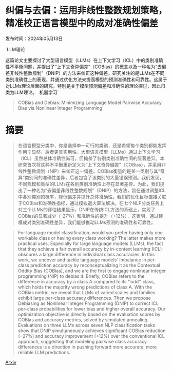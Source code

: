 # 纠偏与去偏：运用非线性整数规划策略，精准校正语言模型中的成对准确性偏差

发布时间：2024年05月13日

`LLM理论

这篇论文主要探讨了大型语言模型（LLMs）在上下文学习（ICL）中的类别准确性不平衡问题，并提出了“上下文奇异偏差”（COBias）的概念以及一种名为“去偏差非线性整数规划”（DNIP）的方法来纠正这种偏差。研究关注的是LLMs在不同类别准确性上的表现，并通过优化方法来提高模型的预测准确性和可靠性。这属于对LLMs理论层面的研究，特别是关于模型预测偏差和准确性的理论探讨，因此归类为LLM理论。` `机器学习`

> COBias and Debias: Minimizing Language Model Pairwise Accuracy Bias via Nonlinear Integer Programming

# 摘要

> 在语言模型分类中，你是选择单一可行的类别，还是希望每个类别都能发挥作用？显然，后者更具实用性。大型语言模型（LLMs）通过上下文学习（ICL）虽然总体准确性尚可，但掩盖了各别类别准确性间的显著差异。本研究首次将这种不平衡重新定义为“上下文奇异偏差”（COBias），并采用非线性整数规划（NIP）来纠正这一偏差。COBias衡量的是某一类别与其“奇异”类别间的准确性差异，后者包含了该类别的大量错误预测。我们发现，不同规模和类型的LLMs在各别类别准确性上存在显著差异。为此，我们提出了一种名为“去偏差非线性整数规划”（DNIP）的方法，旨在通过调整ICL中各别类别的概率，降低偏差并提升总体准确性。我们的优化目标直接关联于COBias和准确性指标，通过模拟退火算法解决。在七个NLP分类任务上对三个LLMs的评估结果显示，DNIP在传统ICL方法的基础上，实现了COBias的显著减少（-27%）和准确性的提升（+12%），这表明，通过建模成对类别准确性差异，我们能够推动LLMs预测的准确性和可靠性。

> For language model classification, would you prefer having only one workable class or having every class working? The latter makes more practical uses. Especially for large language models (LLMs), the fact that they achieve a fair overall accuracy by in-context learning (ICL) obscures a large difference in individual class accuracies. In this work, we uncover and tackle language models' imbalance in per-class prediction accuracy by reconceptualizing it as the Contextual Oddity Bias (COBias), and we are the first to engage nonlinear integer programming (NIP) to debias it. Briefly, COBias refers to the difference in accuracy by a class A compared to its ''odd'' class, which holds the majority wrong predictions of class A. With the COBias metric, we reveal that LLMs of varied scales and families exhibit large per-class accuracy differences. Then we propose Debiasing as Nonlinear Integer Programming (DNIP) to correct ICL per-class probabilities for lower bias and higher overall accuracy. Our optimization objective is directly based on the evaluation scores by COBias and accuracy metrics, solved by simulated annealing. Evaluations on three LLMs across seven NLP classification tasks show that DNIP simultaneously achieves significant COBias reduction ($-27\%$) and accuracy improvement ($+12\%$) over the conventional ICL approach, suggesting that modeling pairwise class accuracy differences is a direction in pushing forward more accurate, more reliable LLM predictions.

[Arxiv](https://arxiv.org/abs/2405.07623)